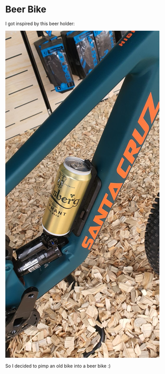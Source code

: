 # Beer Bike

I got inspired by this beer holder:

![_beer-bike.jpg](_beer-bike.jpg)

So I decided to pimp an old bike into a beer bike :)

